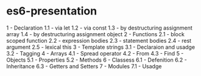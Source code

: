 # es6-presentation
1 - Declaration
  1.1 - via let
  1.2 - via const
  1.3 - by destructuring assignment array
  1.4 - by destructuring assignment object
2 - Functions
  2.1 - block scoped function 
  2.2 - expression bodies
  2.3 - statement bodies
  2.4 - rest argument
  2.5 - lexical this
3 - Template strings
  3.1 - Declaraion and usadge
  3.2 - Tagging
4 - Arrays
  4.1 - Spread operator
  4.2 - From
  4.3 - Find
5 - Objects
  5.1 - Properties
  5.2 - Methods
6 - Classess
  6.1 - Defenition
  6.2 - Inheritance
  6.3 - Getters and Setters
7 - Modules
  7.1 - Usadge